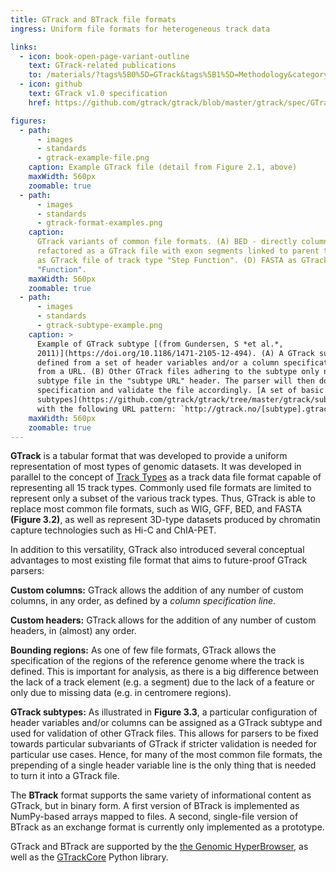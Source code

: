 ```yaml
---
title: GTrack and BTrack file formats
ingress: Uniform file formats for heterogeneous track data

links:
  - icon: book-open-page-variant-outline
    text: GTrack-related publications
    to: /materials/?tags%5B0%5D=GTrack&tags%5B1%5D=Methodology&category=Publication
  - icon: github
    text: GTrack v1.0 specification
    href: https://github.com/gtrack/gtrack/blob/master/gtrack/spec/GTrack_specification.txt

figures:
  - path:
      - images
      - standards
      - gtrack-example-file.png
    caption: Example GTrack file (detail from Figure 2.1, above)
    maxWidth: 560px
    zoomable: true
  - path:
      - images
      - standards
      - gtrack-format-examples.png
    caption:
      GTrack variants of common file formats. (A) BED - directly column-mapped variant. (B) BED -
      refactored as a GTrack file with exon segments linked to parent transcript segments. (C) WIG
      as GTrack file of track type "Step Function". (D) FASTA as GTrack file of track type
      "Function".
    maxWidth: 560px
    zoomable: true
  - path:
      - images
      - standards
      - gtrack-subtype-example.png
    caption: >
      Example of GTrack subtype [(from Gundersen, S *et al.*,
      2011)](https://doi.org/10.1186/1471-2105-12-494). (A) A GTrack subtype specification file is
      defined from a set of header variables and/or a column specification line, and made available
      from a URL. (B) Other GTrack files adhering to the subtype only need to prepend the URL to the
      subtype file in the "subtype URL" header. The parser will then download the subtype
      specification and validate the file accordingly. [A set of basic GTrack
      subtypes](https://github.com/gtrack/gtrack/tree/master/gtrack/subtypes) are available for  use
      with the following URL pattern: `http://gtrack.no/[subtype].gtrack`
    maxWidth: 560px
    zoomable: true
---
```


**GTrack** is a tabular format that was developed to provide a uniform representation of most types
of genomic datasets. It was developed in parallel to the concept of
[Track Types](/tracks/#tracks-06-track-types) as a track data file format capable of representing
all 15 track types. Commonly used file formats are limited to represent only a subset of the various
track types. Thus, GTrack is able to replace most common file formats, such as WIG, GFF, BED, and
FASTA **(Figure 3.2)**, as well as represent 3D-type datasets produced by chromatin capture
technologies such as Hi-C and ChIA-PET.

<ui-quote-text :quote='"GTrack is able to replace most common file formats"'> </ui-quote-text>

In addition to this versatility, GTrack also introduced several conceptual advantages to most
existing file format that aims to future-proof GTrack parsers:

**Custom columns:** GTrack allows the addition of any number of custom columns, in any order, as
defined by a _column specification line_.

**Custom headers:** GTrack allows for the addition of any number of custom headers, in (almost) any
order.

**Bounding regions:** As one of few file formats, GTrack allows the specification of the regions of
the reference genome where the track is defined. This is important for analysis, as there is a big
difference between the lack of a track element (e.g. a segment) due to the lack of a feature or only
due to missing data (e.g. in centromere regions).

**GTrack subtypes:** As illustrated in **Figure 3.3**, a particular configuration of header
variables and/or columns can be assigned as a GTrack subtype and used for validation of other GTrack
files. This allows for parsers to be fixed towards particular subvariants of GTrack if stricter
validation is needed for particular use cases. Hence, for many of the most common file formats, the
prepending of a single header variable line is the only thing that is needed to turn it into a
GTrack file.

The **BTrack** format supports the same variety of informational content as GTrack, but in binary
form. A first version of BTrack is implemented as NumPy-based arrays mapped to files. A second,
single-file version of BTrack as an exchange format is currently only implemented as a prototype.

GTrack and BTrack are supported by the
[the Genomic HyperBrowser](http://localhost:5050/materials/?category=Publication&tags%5B0%5D=HyperBrowser&tags%5B1%5D=Methodology),
as well as the [GTrackCore](https://github.com/gtrack/gtrackcore) Python library.
